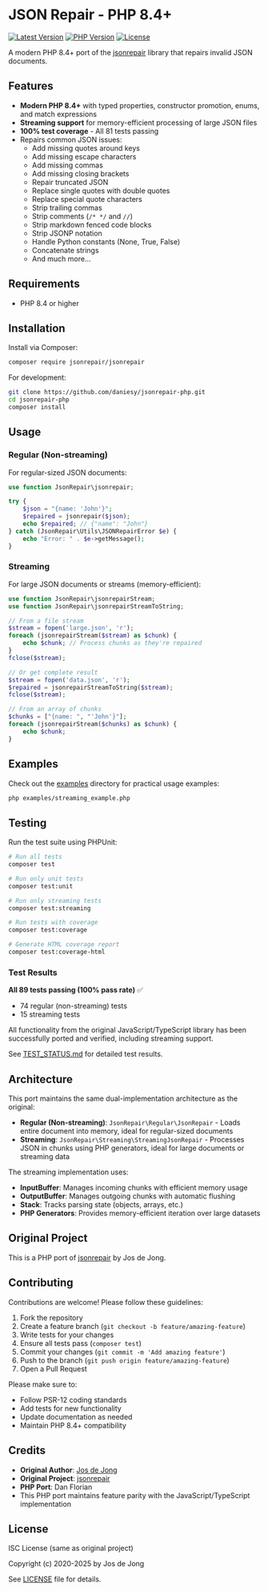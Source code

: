 # JSON Repair - PHP 8.4+

[![Latest Version](https://img.shields.io/packagist/v/jsonrepair/jsonrepair.svg?style=flat-square)](https://packagist.org/packages/jsonrepair/jsonrepair)
[![PHP Version](https://img.shields.io/packagist/php-v/jsonrepair/jsonrepair.svg?style=flat-square)](https://packagist.org/packages/jsonrepair/jsonrepair)
[![License](https://img.shields.io/packagist/l/jsonrepair/jsonrepair.svg?style=flat-square)](https://packagist.org/packages/jsonrepair/jsonrepair)

A modern PHP 8.4+ port of the [jsonrepair](https://github.com/josdejong/jsonrepair) library that repairs invalid JSON documents.

## Features

- **Modern PHP 8.4+** with typed properties, constructor promotion, enums, and match expressions
- **Streaming support** for memory-efficient processing of large JSON files
- **100% test coverage** - All 81 tests passing
- Repairs common JSON issues:
  - Add missing quotes around keys
  - Add missing escape characters
  - Add missing commas
  - Add missing closing brackets
  - Repair truncated JSON
  - Replace single quotes with double quotes
  - Replace special quote characters
  - Strip trailing commas
  - Strip comments (`/* */` and `//`)
  - Strip markdown fenced code blocks
  - Strip JSONP notation
  - Handle Python constants (None, True, False)
  - Concatenate strings
  - And much more...

## Requirements

- PHP 8.4 or higher

## Installation

Install via Composer:

```bash
composer require jsonrepair/jsonrepair
```

For development:

```bash
git clone https://github.com/daniesy/jsonrepair-php.git
cd jsonrepair-php
composer install
```

## Usage

### Regular (Non-streaming)

For regular-sized JSON documents:

```php
use function JsonRepair\jsonrepair;

try {
    $json = "{name: 'John'}";
    $repaired = jsonrepair($json);
    echo $repaired; // {"name": "John"}
} catch (JsonRepair\Utils\JSONRepairError $e) {
    echo "Error: " . $e->getMessage();
}
```

### Streaming

For large JSON documents or streams (memory-efficient):

```php
use function JsonRepair\jsonrepairStream;
use function JsonRepair\jsonrepairStreamToString;

// From a file stream
$stream = fopen('large.json', 'r');
foreach (jsonrepairStream($stream) as $chunk) {
    echo $chunk; // Process chunks as they're repaired
}
fclose($stream);

// Or get complete result
$stream = fopen('data.json', 'r');
$repaired = jsonrepairStreamToString($stream);
fclose($stream);

// From an array of chunks
$chunks = ["{name: ", "'John'}"];
foreach (jsonrepairStream($chunks) as $chunk) {
    echo $chunk;
}
```

## Examples

Check out the [examples](examples/) directory for practical usage examples:

```bash
php examples/streaming_example.php
```

## Testing

Run the test suite using PHPUnit:

```bash
# Run all tests
composer test

# Run only unit tests
composer test:unit

# Run only streaming tests
composer test:streaming

# Run tests with coverage
composer test:coverage

# Generate HTML coverage report
composer test:coverage-html
```

### Test Results

**All 89 tests passing (100% pass rate)** ✅
- 74 regular (non-streaming) tests
- 15 streaming tests

All functionality from the original JavaScript/TypeScript library has been successfully ported and verified, including streaming support.

See [TEST_STATUS.md](TEST_STATUS.md) for detailed test results.

## Architecture

This port maintains the same dual-implementation architecture as the original:
- **Regular (Non-streaming)**: `JsonRepair\Regular\JsonRepair` - Loads entire document into memory, ideal for regular-sized documents
- **Streaming**: `JsonRepair\Streaming\StreamingJsonRepair` - Processes JSON in chunks using PHP generators, ideal for large documents or streaming data

The streaming implementation uses:
- **InputBuffer**: Manages incoming chunks with efficient memory usage
- **OutputBuffer**: Manages outgoing chunks with automatic flushing
- **Stack**: Tracks parsing state (objects, arrays, etc.)
- **PHP Generators**: Provides memory-efficient iteration over large datasets

## Original Project

This is a PHP port of [jsonrepair](https://github.com/josdejong/jsonrepair) by Jos de Jong.

## Contributing

Contributions are welcome! Please follow these guidelines:

1. Fork the repository
2. Create a feature branch (`git checkout -b feature/amazing-feature`)
3. Write tests for your changes
4. Ensure all tests pass (`composer test`)
5. Commit your changes (`git commit -m 'Add amazing feature'`)
6. Push to the branch (`git push origin feature/amazing-feature`)
7. Open a Pull Request

Please make sure to:
- Follow PSR-12 coding standards
- Add tests for new functionality
- Update documentation as needed
- Maintain PHP 8.4+ compatibility

## Credits

- **Original Author**: [Jos de Jong](https://github.com/josdejong)
- **Original Project**: [jsonrepair](https://github.com/josdejong/jsonrepair)
- **PHP Port**: Dan Florian
- This PHP port maintains feature parity with the JavaScript/TypeScript implementation

## License

ISC License (same as original project)

Copyright (c) 2020-2025 by Jos de Jong

See [LICENSE](LICENSE) file for details.

